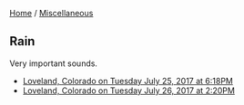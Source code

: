 [Home](/) / [Miscellaneous](/misc)

## Rain

Very important sounds.

* [Loveland, Colorado on Tuesday July 25, 2017 at 6:18PM](rain01.mp3)
* [Loveland, Colorado on Tuesday July 26, 2017 at 2:20PM](rain01.mp3)
